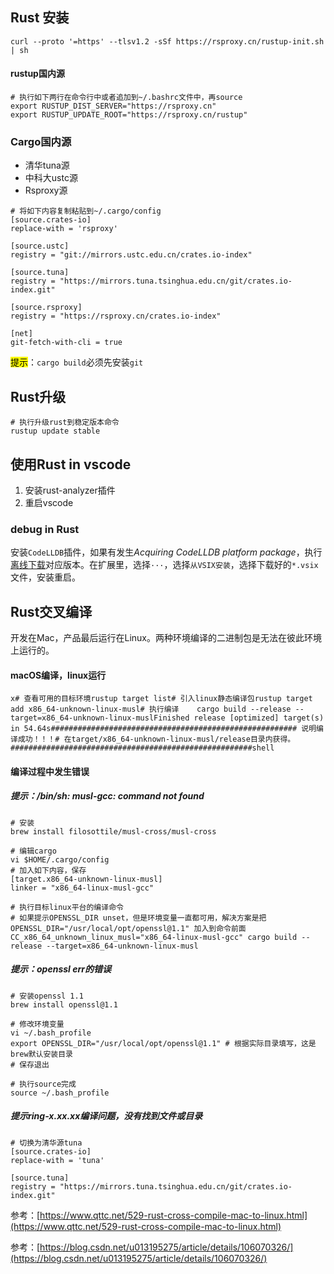 ## Rust 安装

```shell
curl --proto '=https' --tlsv1.2 -sSf https://rsproxy.cn/rustup-init.sh | sh
```

#### rustup国内源

```shell
# 执行如下两行在命令行中或者追加到~/.bashrc文件中，再source
export RUSTUP_DIST_SERVER="https://rsproxy.cn"
export RUSTUP_UPDATE_ROOT="https://rsproxy.cn/rustup"
```

### Cargo国内源

- 清华tuna源
- 中科大ustc源
- Rsproxy源

```shell
# 将如下内容复制粘贴到~/.cargo/config
[source.crates-io]
replace-with = 'rsproxy'

[source.ustc]
registry = "git://mirrors.ustc.edu.cn/crates.io-index"

[source.tuna]
registry = "https://mirrors.tuna.tsinghua.edu.cn/git/crates.io-index.git"

[source.rsproxy]
registry = "https://rsproxy.cn/crates.io-index"

[net]
git-fetch-with-cli = true
```

<mark>提示</mark>：`cargo build`必须先安装`git`

## Rust升级

```shell
# 执行升级rust到稳定版本命令
rustup update stable
```

## 使用Rust in vscode

1. 安装rust-analyzer插件
2. 重启vscode

### debug in Rust

安装`CodeLLDB`插件，如果有发生*Acquiring CodeLLDB platform package*，执行[离线下载](https://github.com/vadimcn/vscode-lldb/releases/)对应版本。在扩展里，选择`···`，选择`从VSIX安装`，选择下载好的`*.vsix`文件，安装重启。

## Rust交叉编译

开发在Mac，产品最后运行在Linux。两种环境编译的二进制包是无法在彼此环境上运行的。

#### macOS编译，linux运行

```shell
x# 查看可用的目标环境rustup target list# 引入linux静态编译包rustup target add x86_64-unknown-linux-musl# 执行编译    cargo build --release --target=x86_64-unknown-linux-muslFinished release [optimized] target(s) in 54.64s####################################################### 说明编译成功！！！# 在target/x86_64-unknown-linux-musl/release目录内获得。######################################################shell
```

#### 编译过程中发生错误

##### 提示：/bin/sh: musl-gcc: command not found

```shell
# 安装
brew install filosottile/musl-cross/musl-cross

# 编辑cargo
vi $HOME/.cargo/config
# 加入如下内容，保存
[target.x86_64-unknown-linux-musl]
linker = "x86_64-linux-musl-gcc"

# 执行目标linux平台的编译命令
# 如果提示OPENSSL_DIR unset，但是环境变量一直都可用，解决方案是把OPENSSL_DIR="/usr/local/opt/openssl@1.1" 加入到命令前面
CC_x86_64_unknown_linux_musl="x86_64-linux-musl-gcc" cargo build --release --target=x86_64-unknown-linux-musl
```

##### 提示：openssl err的错误

```shell
# 安装openssl 1.1
brew install openssl@1.1

# 修改环境变量
vi ~/.bash_profile
export OPENSSL_DIR="/usr/local/opt/openssl@1.1" # 根据实际目录填写，这是brew默认安装目录
# 保存退出

# 执行source完成
source ~/.bash_profile
```

##### 提示ring-x.xx.xx编译问题，没有找到文件或目录

```shell
# 切换为清华源tuna
[source.crates-io]
replace-with = 'tuna'

[source.tuna]
registry = "https://mirrors.tuna.tsinghua.edu.cn/git/crates.io-index.git"
```

参考：[https://www.qttc.net/529-rust-cross-compile-mac-to-linux.html](https://www.qttc.net/529-rust-cross-compile-mac-to-linux.html)

参考：[https://blog.csdn.net/u013195275/article/details/106070326/](https://blog.csdn.net/u013195275/article/details/106070326/)
